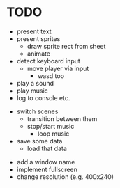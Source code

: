 # TODO

+ present text
+ present sprites
	+ draw sprite rect from sheet
	+ animate
+ detect keyboard input
	+ move player via input
		+ wasd too
+ play a sound
+ play music
+ log to console etc.
- switch scenes
	- transition between them
	- stop/start music
		- loop music
- save some data
	- load that data

+ add a window name
+ implement fullscreen
+ change resolution (e.g. 400x240)

